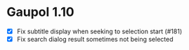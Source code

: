 Gaupol 1.10
===========

* [x] Fix subtitle display when seeking to selection start (#181)
* [x] Fix search dialog result sometimes not being selected
